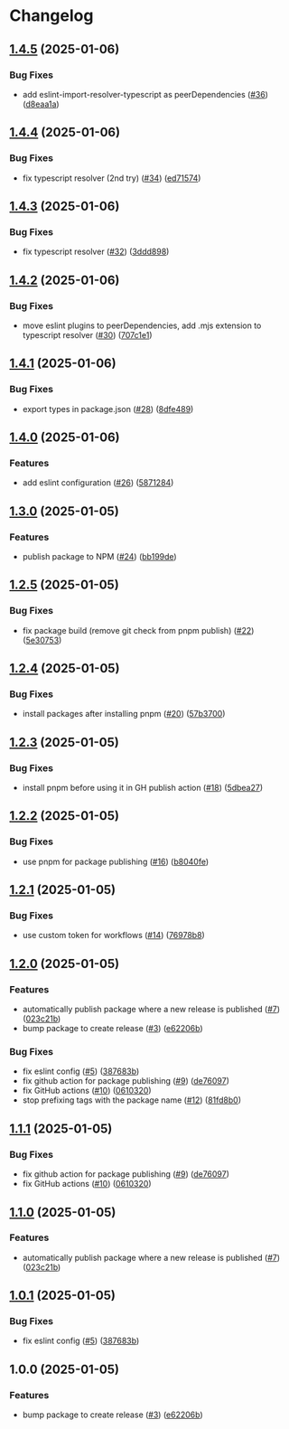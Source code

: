# Changelog

## [1.4.5](https://github.com/meow-meow-dev/shared-configs/compare/v1.4.4...v1.4.5) (2025-01-06)


### Bug Fixes

* add eslint-import-resolver-typescript as peerDependencies ([#36](https://github.com/meow-meow-dev/shared-configs/issues/36)) ([d8eaa1a](https://github.com/meow-meow-dev/shared-configs/commit/d8eaa1ad05e5e3fdf7b47e3f925a8fcf9fd1f39c))

## [1.4.4](https://github.com/meow-meow-dev/shared-configs/compare/v1.4.3...v1.4.4) (2025-01-06)


### Bug Fixes

* fix typescript resolver (2nd try) ([#34](https://github.com/meow-meow-dev/shared-configs/issues/34)) ([ed71574](https://github.com/meow-meow-dev/shared-configs/commit/ed71574a1f1fb6b7a6e16c5e820aff3901de721e))

## [1.4.3](https://github.com/meow-meow-dev/shared-configs/compare/v1.4.2...v1.4.3) (2025-01-06)


### Bug Fixes

* fix typescript resolver ([#32](https://github.com/meow-meow-dev/shared-configs/issues/32)) ([3ddd898](https://github.com/meow-meow-dev/shared-configs/commit/3ddd898f57fc6209b803a0bd9bc13634055024ee))

## [1.4.2](https://github.com/meow-meow-dev/shared-configs/compare/v1.4.1...v1.4.2) (2025-01-06)


### Bug Fixes

* move eslint plugins to peerDependencies, add .mjs extension to typescript resolver ([#30](https://github.com/meow-meow-dev/shared-configs/issues/30)) ([707c1e1](https://github.com/meow-meow-dev/shared-configs/commit/707c1e16985e66a1203cb97be883b8903c50d524))

## [1.4.1](https://github.com/meow-meow-dev/shared-configs/compare/v1.4.0...v1.4.1) (2025-01-06)


### Bug Fixes

* export types in package.json ([#28](https://github.com/meow-meow-dev/shared-configs/issues/28)) ([8dfe489](https://github.com/meow-meow-dev/shared-configs/commit/8dfe489b5d422ebb063edad940f5c8a2ffa37c4b))

## [1.4.0](https://github.com/meow-meow-dev/shared-configs/compare/v1.3.0...v1.4.0) (2025-01-06)


### Features

* add eslint configuration ([#26](https://github.com/meow-meow-dev/shared-configs/issues/26)) ([5871284](https://github.com/meow-meow-dev/shared-configs/commit/58712843571e15aaf3c2f24d879f128dc9a2826c))

## [1.3.0](https://github.com/meow-meow-dev/shared-configs/compare/v1.2.5...v1.3.0) (2025-01-05)


### Features

* publish package to NPM ([#24](https://github.com/meow-meow-dev/shared-configs/issues/24)) ([bb199de](https://github.com/meow-meow-dev/shared-configs/commit/bb199dea8888518dac61c066fe9f8be1c095188d))

## [1.2.5](https://github.com/meow-meow-dev/shared-configs/compare/v1.2.4...v1.2.5) (2025-01-05)


### Bug Fixes

* fix package build (remove git check from pnpm publish) ([#22](https://github.com/meow-meow-dev/shared-configs/issues/22)) ([5e30753](https://github.com/meow-meow-dev/shared-configs/commit/5e30753a5baed77aad297c9514ee5b6fc98e9b67))

## [1.2.4](https://github.com/meow-meow-dev/shared-configs/compare/v1.2.3...v1.2.4) (2025-01-05)


### Bug Fixes

* install packages after installing pnpm ([#20](https://github.com/meow-meow-dev/shared-configs/issues/20)) ([57b3700](https://github.com/meow-meow-dev/shared-configs/commit/57b370026f638725aac5070d4a6aaf2806672c9f))

## [1.2.3](https://github.com/meow-meow-dev/shared-configs/compare/v1.2.2...v1.2.3) (2025-01-05)


### Bug Fixes

* install pnpm before using it in GH publish action ([#18](https://github.com/meow-meow-dev/shared-configs/issues/18)) ([5dbea27](https://github.com/meow-meow-dev/shared-configs/commit/5dbea27108476c6fa015e578e37f6a93b907de43))

## [1.2.2](https://github.com/meow-meow-dev/shared-configs/compare/v1.2.1...v1.2.2) (2025-01-05)


### Bug Fixes

* use pnpm for package publishing ([#16](https://github.com/meow-meow-dev/shared-configs/issues/16)) ([b8040fe](https://github.com/meow-meow-dev/shared-configs/commit/b8040fe71ec683bc183316c14bc753e8173667bc))

## [1.2.1](https://github.com/meow-meow-dev/shared-configs/compare/v1.2.0...v1.2.1) (2025-01-05)


### Bug Fixes

* use custom token for workflows ([#14](https://github.com/meow-meow-dev/shared-configs/issues/14)) ([76978b8](https://github.com/meow-meow-dev/shared-configs/commit/76978b8a9eeff9169e7a8cbc38391d5a3a4f4375))

## [1.2.0](https://github.com/meow-meow-dev/shared-configs/compare/v1.1.1...v1.2.0) (2025-01-05)


### Features

* automatically publish package where a new release is published ([#7](https://github.com/meow-meow-dev/shared-configs/issues/7)) ([023c21b](https://github.com/meow-meow-dev/shared-configs/commit/023c21b517c8e4e00e2065212474adf8927ac386))
* bump package to create release ([#3](https://github.com/meow-meow-dev/shared-configs/issues/3)) ([e62206b](https://github.com/meow-meow-dev/shared-configs/commit/e62206b0308056faa07531b036df6525e6a65b98))


### Bug Fixes

* fix eslint config ([#5](https://github.com/meow-meow-dev/shared-configs/issues/5)) ([387683b](https://github.com/meow-meow-dev/shared-configs/commit/387683be50dade096ff4d98ac12de259dd5f5904))
* fix github action for package publishing ([#9](https://github.com/meow-meow-dev/shared-configs/issues/9)) ([de76097](https://github.com/meow-meow-dev/shared-configs/commit/de760976b1037d9c17567ffbddbe28a93cd8ce95))
* fix GitHub actions ([#10](https://github.com/meow-meow-dev/shared-configs/issues/10)) ([0610320](https://github.com/meow-meow-dev/shared-configs/commit/0610320b4bb3a01f11a69c31086a70656fc49e1b))
* stop prefixing tags with the package name ([#12](https://github.com/meow-meow-dev/shared-configs/issues/12)) ([81fd8b0](https://github.com/meow-meow-dev/shared-configs/commit/81fd8b028604050906dea0a3cfba394658966e35))

## [1.1.1](https://github.com/meow-meow-dev/shared-configs/compare/shared-configs-v1.1.0...shared-configs-v1.1.1) (2025-01-05)


### Bug Fixes

* fix github action for package publishing ([#9](https://github.com/meow-meow-dev/shared-configs/issues/9)) ([de76097](https://github.com/meow-meow-dev/shared-configs/commit/de760976b1037d9c17567ffbddbe28a93cd8ce95))
* fix GitHub actions ([#10](https://github.com/meow-meow-dev/shared-configs/issues/10)) ([0610320](https://github.com/meow-meow-dev/shared-configs/commit/0610320b4bb3a01f11a69c31086a70656fc49e1b))

## [1.1.0](https://github.com/meow-meow-dev/shared-configs/compare/shared-configs-v1.0.1...shared-configs-v1.1.0) (2025-01-05)


### Features

* automatically publish package where a new release is published ([#7](https://github.com/meow-meow-dev/shared-configs/issues/7)) ([023c21b](https://github.com/meow-meow-dev/shared-configs/commit/023c21b517c8e4e00e2065212474adf8927ac386))

## [1.0.1](https://github.com/meow-meow-dev/shared-configs/compare/shared-configs-v1.0.0...shared-configs-v1.0.1) (2025-01-05)


### Bug Fixes

* fix eslint config ([#5](https://github.com/meow-meow-dev/shared-configs/issues/5)) ([387683b](https://github.com/meow-meow-dev/shared-configs/commit/387683be50dade096ff4d98ac12de259dd5f5904))

## 1.0.0 (2025-01-05)


### Features

* bump package to create release ([#3](https://github.com/meow-meow-dev/shared-configs/issues/3)) ([e62206b](https://github.com/meow-meow-dev/shared-configs/commit/e62206b0308056faa07531b036df6525e6a65b98))

